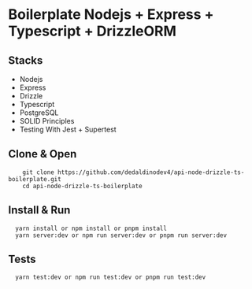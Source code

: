 # Boilerplate Nodejs + Express + Typescript + DrizzleORM

## Stacks
* Nodejs
* Express
* Drizzle
* Typescript
* PostgreSQL
* SOLID Principles
* Testing With Jest + Supertest

## Clone & Open
```
    git clone https://github.com/dedaldinodev4/api-node-drizzle-ts-boilerplate.git
    cd api-node-drizzle-ts-boilerplate
```
## Install & Run
```
  yarn install or npm install or pnpm install
  yarn server:dev or npm run server:dev or pnpm run server:dev
```
## Tests
```
  yarn test:dev or npm run test:dev or pnpm run test:dev
```

